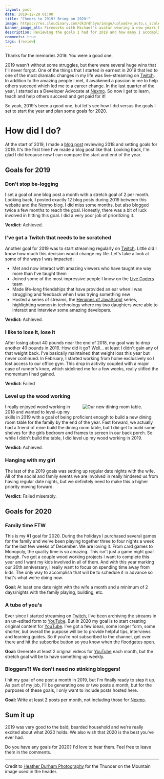 ```yaml
---
layout: post
date: 2019-12-29 01:00
title: "Cheers to 2019! Bring on 2020!"
image: https://res.cloudinary.com/dk3rdh3yo/image/upload/w_auto,c_scale/Artboard_2_k3mgba.png
banner_image_alt: Fireworks with Michael's avatar wearing a new years hat.
description: Reviewing the goals I had for 2019 and how many I accomplished and setting goals for 2020.
comments: true
tags: [review]
---
```


Thanks for the memories 2019.  You were a good one.  

2019 wasn't without some struggles, but there were several huge wins that I'll never forgot.  One of the things 
that I started in earnest in 2019 that led to one of the most dramatic changes in my life was live-streaming on 
[Twitch].  In addition to the amazing people I met, it awakened a passion in me to help others succeed which led 
me to a career change.  In the last quarter of the year, I started as a Developer Advocate at [Nexmo]. So now I 
get to learn, teach and help others succeed and get paid for it!  

So yeah, 2019's been a good one, but let's see how I did versus the goals I set to start the year and plan some 
goals for 2020.

<!--more-->

# How did I do?

At the start of 2019, I made a [blog post](https://baldbeardedbuilder.com/posts/2018-year-in-review/) reviewing 
2018 and setting goals for 2019.  It's the first time I've made a blog post like that.  Looking back, I'm glad 
I did because now I can compare the start and end of the year.

## Goals for 2019

### Don't stop be-logging

I set a goal of one blog post a month with a stretch goal of 2 per month.  Looking back, I posted exactly 12 
blog posts during 2019 between this website and the [Nexmo] blog.  I did miss some months, but also blogged twice 
a few months to reach the goal.  Honestly, there was a bit of luck involved in hitting this goal.  I did a very 
poor job of prioritizing it.

**Verdict:** Achieved. 

### I've got a Twitch that needs to be scratched

Another goal for 2019 was to start streaming regularly on [Twitch]. Little did I know how much this decision would 
change my life. Let's take a look at some of the ways I was impacted:

- Met and now interact with amazing viewers who have taught me way more than I've taught them
- Joined some of the most impressive people I know on the [Live Coders] team
- Made life-long friendships that have provided an ear when I was struggling and feedback when I was trying something 
new
- Hosted a series of streams, the [Heroines of JavaScript] series, highlighting women in technology where my two 
daughters were able to interact and interview some amazing developers. 

**Verdict:** Achieved.

### I like to lose it, lose it

After losing about 40 pounds near the end of 2018, my goal was to drop another 40 pounds in 2019.  How did it go? 
Well... at least I didn't gain any of that weight back.  I've basically maintained that weight loss this year but 
never continued.  In February, I started working from home exclusively so I lost access to our office gym.  This drop 
in activity coupled with a major case of runner's knee, which sidelined me for a few weeks, really stifled the momentum 
I had gained.  

**Verdict:** Failed

### Level up the wood working

<figure style="width:250px;float:right;margin: 0 0 10px 10px">
    <img src="https://res.cloudinary.com/dk3rdh3yo/image/upload/w_auto,c_scale/53030755_2228476424037910_6307370620143831616_n_igcxrg.jpg" alt="Our new dining room table.">
</figure>

I really enjoyed wood working in 2018 and wanted to level-up my skills in 2019 with a goal of being proficient enough 
to build a new dining room table for the family by the end of the year.  Fast forward, we actually had a friend of 
mine build the dining room table, but I did get to build some shelves for the girls bedroom and frames to screen in 
our back porch.  So while I didn't build the table, I did level up my wood working in 2019.

**Verdict:** Achieved.

### Hanging with my girl

The last of the 2019 goals was setting up regular date nights with the wife.  All of the social and family events we 
are involved in really hindered us from having regular date nights, but we definitely need to make this a higher priority 
moving forward.

**Verdict:** Failed miserably.

## Goals for 2020

### Family time FTW

This is my #1 goal for 2020.  During the holidays I purchased several games for the family and we've been playing together 
three to four nights a week for the last few weeks of December. We are loving it.  From card games to Monopoly, the quality 
time is so amazing. This isn't just a game night goal though. I've got a couple wood working projects I want to complete 
this year and I want my kids involved in all of them. And with this year marking our 20th anniversary, I really want to 
focus on spending time away from kids. The only way to accomplish that will be to schedule it in advance so that's what 
we're doing now.

**Goal:** At least one date night with the wife a month and a minimum of 2 days/nights with the family playing, building, etc.

### A tube of you's

Ever since I started streaming on [Twitch], I've been archiving the streams in an un-edited form to [YouTube]. But in 
2020 my goal is to start creating original content for [YouTube]. I've got a few ideas, some longer form, some shorter, 
but overall the purpose will be to provide helpful tips, interviews and learning guides. So if you're not subscribed 
to the channel, get over there and hit the subscribe button so you know when the floodgates open.

**Goal:** Generate at least 2 original videos for [YouTube] each month, but the stretch goal will be to have something up weekly.

### Bloggers?! We don't need no stinking bloggers!

I hit my goal of one post a month in 2019, but I'm finally ready to step it up.    As part of my job, I'll be generating one or two posts a month, but for the purposes of these goals, I only want to include posts hosted here.

**Goal:** Write at least 2 posts per month, not including those for [Nexmo].
 
## Sum it up

2019 was very good to the bald, bearded household and we're really excited about what 2020 holds. We also wish that 2020 
is the best you've ever had.  

Do you have any goals for 2020? I'd love to hear them.  Feel free to leave them in the comments.

---

Credit to [Heather Durham Photography](https://blog.heatherdurhamphotography.com/) for the Thunder on the Mountain image used in the header.

[Twitch]: https://twitch.tv/baldbeardedbuilder
[Nexmo]: https://nexmo.com
[Live Coders]: https://livecoders.dev
[Heroines of JavaScript]: https://women-in-tech.online/
[YouTube]: https://www.youtube.com/channel/UCn2FoDbv_veJB_UbrF93_jw